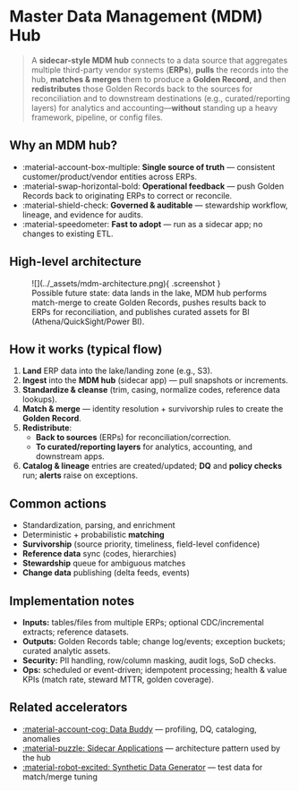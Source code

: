 ﻿# Master Data Management (MDM) Hub

> A **sidecar-style MDM hub** connects to a data source that aggregates multiple third-party vendor systems (**ERPs**), **pulls** the records into the hub, **matches & merges** them to produce a **Golden Record**, and then **redistributes** those Golden Records back to the sources for reconciliation and to downstream destinations (e.g., curated/reporting layers) for analytics and accounting—**without** standing up a heavy framework, pipeline, or config files.

## Why an MDM hub?
- :material-account-box-multiple: **Single source of truth** — consistent customer/product/vendor entities across ERPs.
- :material-swap-horizontal-bold: **Operational feedback** — push Golden Records back to originating ERPs to correct or reconcile.
- :material-shield-check: **Governed & auditable** — stewardship workflow, lineage, and evidence for audits.
- :material-speedometer: **Fast to adopt** — run as a sidecar app; no changes to existing ETL.

## High-level architecture

<figure markdown>
  ![](../_assets/mdm-architecture.png){ .screenshot }
  <figcaption>Possible future state: data lands in the lake, MDM hub performs match-merge to create Golden Records, pushes results back to ERPs for reconciliation, and publishes curated assets for BI (Athena/QuickSight/Power BI).</figcaption>
</figure>

## How it works (typical flow)
1. **Land** ERP data into the lake/landing zone (e.g., S3).  
2. **Ingest** into the **MDM hub** (sidecar app) — pull snapshots or increments.  
3. **Standardize & cleanse** (trim, casing, normalize codes, reference data lookups).  
4. **Match & merge** — identity resolution + survivorship rules to create the **Golden Record**.  
5. **Redistribute**:  
   - **Back to sources** (ERPs) for reconciliation/correction.  
   - **To curated/reporting layers** for analytics, accounting, and downstream apps.  
6. **Catalog & lineage** entries are created/updated; **DQ** and **policy checks** run; **alerts** raise on exceptions.

## Common actions
- Standardization, parsing, and enrichment  
- Deterministic + probabilistic **matching**  
- **Survivorship** (source priority, timeliness, field-level confidence)  
- **Reference data** sync (codes, hierarchies)  
- **Stewardship** queue for ambiguous matches  
- **Change data** publishing (delta feeds, events)

## Implementation notes
- **Inputs:** tables/files from multiple ERPs; optional CDC/incremental extracts; reference datasets.  
- **Outputs:** Golden Records table; change log/events; exception buckets; curated analytic assets.  
- **Security:** PII handling, row/column masking, audit logs, SoD checks.  
- **Ops:** scheduled or event-driven; idempotent processing; health & value KPIs (match rate, steward MTTR, golden coverage).  

## Related accelerators
- [:material-account-cog: Data Buddy](../data-buddy//) — profiling, DQ, cataloging, anomalies  
- [:material-puzzle: Sidecar Applications](../sidecar-applications//) — architecture pattern used by the hub  
- [:material-robot-excited: Synthetic Data Generator](../synthetic-data-generator//) — test data for match/merge tuning



